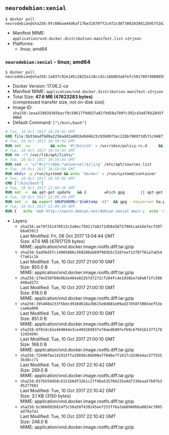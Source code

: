 ## `neurodebian:xenial`

```console
$ docker pull neurodebian@sha256:9fc086ae44d6af17be31870ff2c4f2cd8f3092839812b9575162f3bd8dab729b
```

-	Manifest MIME: `application/vnd.docker.distribution.manifest.list.v2+json`
-	Platforms:
	-	linux; amd64

### `neurodebian:xenial` - linux; amd64

```console
$ docker pull neurodebian@sha256:1a937c92e145c2825a118ccd1c166803a6fefc50178974908050df1edf379c98
```

-	Docker Version: 17.06.2-ce
-	Manifest MIME: `application/vnd.docker.distribution.manifest.v2+json`
-	Total Size: **47.6 MB (47623283 bytes)**  
	(compressed transfer size, not on-disk size)
-	Image ID: `sha256:1eaa319839365bacf9c59617f9d637a81f9d56a709fc392c43a876b2845f90b6`
-	Default Command: `["\/bin\/bash"]`

```dockerfile
# Tue, 10 Oct 2017 20:59:02 GMT
ADD file:5b334adf9d9a2256add2a801b49d4b23c93b0973ec22bb798973d571c948f102 in / 
# Tue, 10 Oct 2017 20:59:02 GMT
RUN set -xe 		&& echo '#!/bin/sh' > /usr/sbin/policy-rc.d 	&& echo 'exit 101' >> /usr/sbin/policy-rc.d 	&& chmod +x /usr/sbin/policy-rc.d 		&& dpkg-divert --local --rename --add /sbin/initctl 	&& cp -a /usr/sbin/policy-rc.d /sbin/initctl 	&& sed -i 's/^exit.*/exit 0/' /sbin/initctl 		&& echo 'force-unsafe-io' > /etc/dpkg/dpkg.cfg.d/docker-apt-speedup 		&& echo 'DPkg::Post-Invoke { "rm -f /var/cache/apt/archives/*.deb /var/cache/apt/archives/partial/*.deb /var/cache/apt/*.bin || true"; };' > /etc/apt/apt.conf.d/docker-clean 	&& echo 'APT::Update::Post-Invoke { "rm -f /var/cache/apt/archives/*.deb /var/cache/apt/archives/partial/*.deb /var/cache/apt/*.bin || true"; };' >> /etc/apt/apt.conf.d/docker-clean 	&& echo 'Dir::Cache::pkgcache ""; Dir::Cache::srcpkgcache "";' >> /etc/apt/apt.conf.d/docker-clean 		&& echo 'Acquire::Languages "none";' > /etc/apt/apt.conf.d/docker-no-languages 		&& echo 'Acquire::GzipIndexes "true"; Acquire::CompressionTypes::Order:: "gz";' > /etc/apt/apt.conf.d/docker-gzip-indexes 		&& echo 'Apt::AutoRemove::SuggestsImportant "false";' > /etc/apt/apt.conf.d/docker-autoremove-suggests
# Tue, 10 Oct 2017 20:59:03 GMT
RUN rm -rf /var/lib/apt/lists/*
# Tue, 10 Oct 2017 20:59:04 GMT
RUN sed -i 's/^#\s*\(deb.*universe\)$/\1/g' /etc/apt/sources.list
# Tue, 10 Oct 2017 20:59:04 GMT
RUN mkdir -p /run/systemd && echo 'docker' > /run/systemd/container
# Tue, 10 Oct 2017 20:59:05 GMT
CMD ["/bin/bash"]
# Tue, 10 Oct 2017 22:09:38 GMT
RUN set -x 	&& apt-get update 	&& { 		which gpg 		|| apt-get install -y --no-install-recommends gnupg2 		|| apt-get install -y --no-install-recommends gnupg 	; } 	&& { 		gpg --version | grep -q '^gpg (GnuPG) 1\.' 		|| apt-get install -y --no-install-recommends dirmngr 	; } 	&& rm -rf /var/lib/apt/lists/*
# Tue, 10 Oct 2017 22:09:39 GMT
RUN set -x 	&& export GNUPGHOME="$(mktemp -d)" 	&& gpg --keyserver ha.pool.sks-keyservers.net --recv-keys DD95CC430502E37EF840ACEEA5D32F012649A5A9 	&& gpg --export DD95CC430502E37EF840ACEEA5D32F012649A5A9 > /etc/apt/trusted.gpg.d/neurodebian.gpg 	&& rm -rf "$GNUPGHOME" 	&& apt-key list | grep neurodebian
# Tue, 10 Oct 2017 22:09:40 GMT
RUN { 	echo 'deb http://neuro.debian.net/debian xenial main'; 	echo 'deb http://neuro.debian.net/debian data main'; 	echo '#deb-src http://neuro.debian.net/debian-devel xenial main'; } > /etc/apt/sources.list.d/neurodebian.sources.list
```

-	Layers:
	-	`sha256:ae79f251470513c2a0ec750117a81f2d58a50727901ca416efecf297b8a03913`  
		Last Modified: Fri, 06 Oct 2017 13:04:44 GMT  
		Size: 47.6 MB (47617129 bytes)  
		MIME: application/vnd.docker.image.rootfs.diff.tar.gzip
	-	`sha256:5ad56d5fc14905886c560200ab69f905b5c5287eaf12f8f761a7ab54f7a61c1b`  
		Last Modified: Tue, 10 Oct 2017 21:00:10 GMT  
		Size: 850.0 B  
		MIME: application/vnd.docker.image.rootfs.diff.tar.gzip
	-	`sha256:170e558760e8b2e484a022b7d7272cf284fc4e1936ba7a0a671fc586440ad272`  
		Last Modified: Tue, 10 Oct 2017 21:00:10 GMT  
		Size: 618.0 B  
		MIME: application/vnd.docker.image.rootfs.diff.tar.gzip
	-	`sha256:395460e233f5bdcd910d618a3b615e0d881e09ad27d58f3065eef53ecae6a808`  
		Last Modified: Tue, 10 Oct 2017 21:00:10 GMT  
		Size: 851.0 B  
		MIME: application/vnd.docker.image.rootfs.diff.tar.gzip
	-	`sha256:6f01dc62e444044e3ce494269837ef0aedb80fef69c679416137f17812d2eb9c`  
		Last Modified: Tue, 10 Oct 2017 21:00:10 GMT  
		Size: 168.0 B  
		MIME: application/vnd.docker.image.rootfs.diff.tar.gzip
	-	`sha256:f2690fbe141915ffa19856c08d90a7f846e7f181fcd2d644ac5775553b38cc71`  
		Last Modified: Tue, 10 Oct 2017 22:10:42 GMT  
		Size: 269.0 B  
		MIME: application/vnd.docker.image.rootfs.diff.tar.gzip
	-	`sha256:037b559458c6151b6df3261c27f46a535704235e9d7339eaa57b07b345277683`  
		Last Modified: Tue, 10 Oct 2017 22:10:42 GMT  
		Size: 3.1 KB (3150 bytes)  
		MIME: application/vnd.docker.image.rootfs.diff.tar.gzip
	-	`sha256:bc9660926814f5c58a50f439245eef253f76a3ab0940b6a8024c7805ad79a7a1`  
		Last Modified: Tue, 10 Oct 2017 22:10:42 GMT  
		Size: 248.0 B  
		MIME: application/vnd.docker.image.rootfs.diff.tar.gzip
